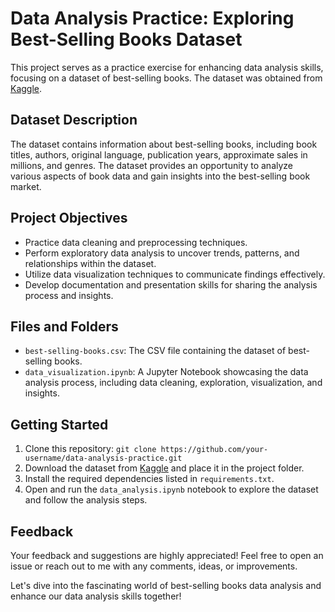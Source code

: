 # Data Analysis Practice: Exploring Best-Selling Books Dataset

This project serves as a practice exercise for enhancing data analysis skills, focusing on a dataset of best-selling books. The dataset was obtained from [Kaggle](https://www.kaggle.com/datasets/drahulsingh/best-selling-books).

## Dataset Description

The dataset contains information about best-selling books, including book titles, authors, original language, publication years, approximate sales in millions, and genres. The dataset provides an opportunity to analyze various aspects of book data and gain insights into the best-selling book market.

## Project Objectives

- Practice data cleaning and preprocessing techniques.
- Perform exploratory data analysis to uncover trends, patterns, and relationships within the dataset.
- Utilize data visualization techniques to communicate findings effectively.
- Develop documentation and presentation skills for sharing the analysis process and insights.

## Files and Folders

- `best-selling-books.csv`: The CSV file containing the dataset of best-selling books.
- `data_visualization.ipynb`: A Jupyter Notebook showcasing the data analysis process, including data cleaning, exploration, visualization, and insights.

## Getting Started

1. Clone this repository: `git clone https://github.com/your-username/data-analysis-practice.git`
2. Download the dataset from [Kaggle](https://www.kaggle.com/datasets/drahulsingh/best-selling-books) and place it in the project folder.
3. Install the required dependencies listed in `requirements.txt`.
4. Open and run the `data_analysis.ipynb` notebook to explore the dataset and follow the analysis steps.

## Feedback

Your feedback and suggestions are highly appreciated! Feel free to open an issue or reach out to me with any comments, ideas, or improvements.

Let's dive into the fascinating world of best-selling books data analysis and enhance our data analysis skills together!
